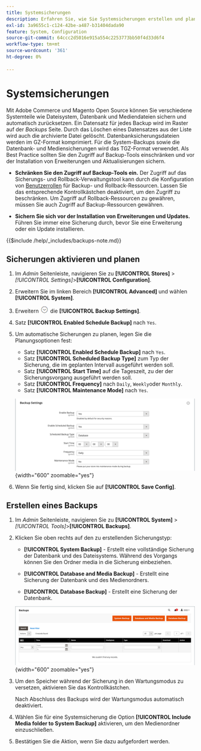 ```yaml
---
title: Systemsicherungen
description: Erfahren Sie, wie Sie Systemsicherungen erstellen und planen, einschließlich Dateisystem, Datenbank und Mediendateien.
exl-id: 3a9655c1-c124-42be-a487-b31404dada90
feature: System, Configuration
source-git-commit: 64ccc2d5016e915a554c2253773bb50f4d33d6f4
workflow-type: tm+mt
source-wordcount: '361'
ht-degree: 0%

---
```


# Systemsicherungen

Mit Adobe Commerce und Magento Open Source können Sie verschiedene Systemteile wie Dateisystem, Datenbank und Mediendateien sichern und automatisch zurücksetzen. Ein Datensatz für jedes Backup wird im Raster auf der _Backups_ Seite. Durch das Löschen eines Datensatzes aus der Liste wird auch die archivierte Datei gelöscht. Datenbanksicherungsdateien werden im GZ-Format komprimiert. Für die System-Backups sowie die Datenbank- und Mediensicherungen wird das TGZ-Format verwendet. Als Best Practice sollten Sie den Zugriff auf Backup-Tools einschränken und vor der Installation von Erweiterungen und Aktualisierungen sichern.

- **Schränken Sie den Zugriff auf Backup-Tools ein.** Der Zugriff auf das Sicherungs- und Rollback-Verwaltungstool kann durch die Konfiguration von [Benutzerrollen](permissions-user-roles.md) für Backup- und Rollback-Ressourcen. Lassen Sie das entsprechende Kontrollkästchen deaktiviert, um den Zugriff zu beschränken. Um Zugriff auf Rollback-Ressourcen zu gewähren, müssen Sie auch Zugriff auf Backup-Ressourcen gewähren.

- **Sichern Sie sich vor der Installation von Erweiterungen und Updates.** Führen Sie immer eine Sicherung durch, bevor Sie eine Erweiterung oder ein Update installieren.

{{$include /help/_includes/backups-note.md}}

## Sicherungen aktivieren und planen

1. Im _Admin_ Seitenleiste, navigieren Sie zu **[!UICONTROL Stores]** > _[!UICONTROL Settings]_>**[!UICONTROL Configuration]**.

1. Erweitern Sie im linken Bereich **[!UICONTROL Advanced]** und wählen **[!UICONTROL System]**.

1. Erweitern ![Erweiterungsauswahl](../assets/icon-display-expand.png) die **[!UICONTROL Backup Settings]**.

1. Satz **[!UICONTROL Enabled Schedule Backup]** nach `Yes`.

1. Um automatische Sicherungen zu planen, legen Sie die Planungsoptionen fest:

   - Satz **[!UICONTROL Enabled Schedule Backup]** nach `Yes`.
   - Satz **[!UICONTROL Scheduled Backup Type]** zum Typ der Sicherung, die im geplanten Intervall ausgeführt werden soll.
   - Satz **[!UICONTROL Start Time]** auf die Tageszeit, zu der der Sicherungsvorgang ausgeführt werden soll.
   - Satz **[!UICONTROL Frequency]** nach `Daily`, `Weekly`oder `Monthly`.
   - Satz **[!UICONTROL Maintenance Mode]** nach `Yes`.

   ![Erweiterte Konfiguration - Backups](../configuration-reference/advanced/assets/system-scheduled-backup-settings.png){width="600" zoomable="yes"}

1. Wenn Sie fertig sind, klicken Sie auf **[!UICONTROL Save Config]**.

## Erstellen eines Backups

1. Im _Admin_ Seitenleiste, navigieren Sie zu **[!UICONTROL System]** > _[!UICONTROL Tools]_>**[!UICONTROL Backups]**.

1. Klicken Sie oben rechts auf den zu erstellenden Sicherungstyp:

   - **[!UICONTROL System Backup]** - Erstellt eine vollständige Sicherung der Datenbank und des Dateisystems. Während des Vorgangs können Sie den Ordner media in die Sicherung einbeziehen.

   - **[!UICONTROL Database and Media Backup]** - Erstellt eine Sicherung der Datenbank und des Medienordners.

   - **[!UICONTROL Database Backup]** - Erstellt eine Sicherung der Datenbank.

   ![Systemtools - Backups](./assets/tools-backups.png){width="600" zoomable="yes"}

1. Um den Speicher während der Sicherung in den Wartungsmodus zu versetzen, aktivieren Sie das Kontrollkästchen.

   Nach Abschluss des Backups wird der Wartungsmodus automatisch deaktiviert.

1. Wählen Sie für eine Systemsicherung die Option **[!UICONTROL Include Media folder to System Backup]** aktivieren, um den Medienordner einzuschließen.

1. Bestätigen Sie die Aktion, wenn Sie dazu aufgefordert werden.


